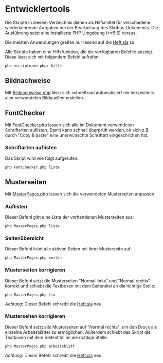 # Entwicklertools

Die Skripte in diesem Verzeichnis dienen als Hilfsmittel für verschiedene wiederkehrende Aufgaben bei der Bearbeitung des Skribus-Dokuments. Die Ausführung setzt eine installierte PHP Umgebung (>=5.6) voraus.

Die meisten Anwendungen greifen nur lesend auf die [Heft.sla](../Heft.sla) zu. 

Alle Skripte haben eine Hilfsfunktion, die die verfügbaren Befehle anzeigt. Diese lässt sich mit folgendem Befehl aufrufen:

`php <scriptname.php> hilfe`

## Bildnachweise
Mit [Bildnachweise.php](Bildnachweise.php) lässt sich schnell und automatisiert ein Verzeichnis aller verwendeten Bildquellen erstellen.

## FontChecker
Mit [FontChecker.php](FontChecker.php) lassen sich alle im Dokument verwendeten Schriftarten auflisten. Damit kann schnell überprüft werden, ob sich z.B. durch "Copy & paste" eine unerwünschte Schriftart eingeschlichen hat.

### Schriftarten auflisten
Das Skript wird wie folgt aufgerufen:

`php FontChecker.php liste`


## Musterseiten

Mit [MasterPages.php](MasterPages.php) lassen sich die verwendeten Musterseiten anpassen.

### Auflisten
Dieser Befehl gibt eine Liste der vorhandenen Musterseiten aus:

`php MasterPages.php liste`


### Seitenübersicht
Dieser Befehl listet alle aktiven Seiten mit ihrer Musterseite auf:

`php MasterPages.php seiten`

### Musterseiten korrigieren
Dieser Befehl setzt die Musterseiten "Normal links" und "Normal rechts" korrekt und schiebt die Textboxen mit dem Seitentitel an die richtige Stelle:

`php MasterPages.php fix`

*Achtung*: Dieser Befehl schreibt die [Heft.sla](../Heft.sla) neu. 

### Musterseiten korrigieren
Dieser Befehl setzt alle Musterseiten auf "Normal rechts", um den Druck als einzelne Arbeitsblätter zu ermöglichen. Außerdem schiebt das Skript die Textboxen mit dem Seitentitel an die richtige Stelle:

`php MasterPages.php arbeitsblatt`

*Achtung*: Dieser Befehl schreibt die [Heft.sla](../Heft.sla) neu. 




